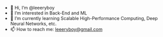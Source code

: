 - 👋 Hi, I’m @leeeryboy
- 👀 I’m interested in Back-End and ML
- 🌱 I’m currently learning Scalable High-Performance Computing, Deep Neural Networks, etc.
- 📫 How to reach me: leeeryboy@gmail.com

<!---
leeeryboy/leeeryboy is a ✨ special ✨ repository because its `README.md` (this file) appears on your GitHub profile.
You can click the Preview link to take a look at your changes.
--->
